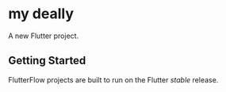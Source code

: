 # my deally

A new Flutter project.

## Getting Started

FlutterFlow projects are built to run on the Flutter _stable_ release.
